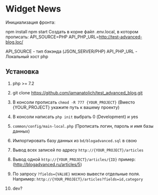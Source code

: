 # Widget News

Инициализация фронта:

npm install
npm start
Создать в корне файл .env.local, в котором прописать:
API_SOURCE=PHP
API_PHP_URL=http://test-advanced-blog.loc/

API_SOURCE - тип бэкэнда (JSON_SERVER/PHP)
API_PHP_URL - Локальный хост php

Установка
------------

1. php >= 7.2
2. git clone https://github.com/iamanatolich/test_advanced_blog.git
3. В консоли прописать `chmod -R 777 {YOUR_PROJECT}` (Вместо {YOUR_PROJECT} укажите путь к вашему проекту)
4. В консоли написать `php init` выбрать 0 (Development) и yes
5. `common/config/main-local.php` (Прописать логин, пароль и имя базы данных)
6. Импортировать базу данных из `bd/blogadvanced.sql` в свою
7. Вывод всех записей по адресу `http://{YOUR_PROJECT}/articles`
8. Вывод одной `http://{YOUR_PROJECT}/articles/{ID}` пример: (http://blogadvanced.ru/articles/5)
9. По запросу `?fields={VALUE}` можно вывести отдельные поля. Например: `http://{YOUR_PROJECT}/articles?fields=id,category`

10. dev?